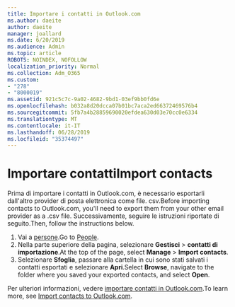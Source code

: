 ```yaml
---
title: Importare i contatti in Outlook.com
ms.author: daeite
author: daeite
manager: joallard
ms.date: 6/20/2019
ms.audience: Admin
ms.topic: article
ROBOTS: NOINDEX, NOFOLLOW
localization_priority: Normal
ms.collection: Adm_O365
ms.custom:
- "278"
- "8000019"
ms.assetid: 921c5c7c-9a02-4682-9bd1-03ef9bb0fd6e
ms.openlocfilehash: b032a8d20dcca07b01bc7aca2ed66372469576b4
ms.sourcegitcommit: 5fb7a4b28859690020efdea630d03e70cc0e6334
ms.translationtype: MT
ms.contentlocale: it-IT
ms.lasthandoff: 06/28/2019
ms.locfileid: "35374497"
---
```

# <a name="import-contacts"></a><span data-ttu-id="84509-102">Importare contatti</span><span class="sxs-lookup"><span data-stu-id="84509-102">Import contacts</span></span>

<span data-ttu-id="84509-103">Prima di importare i contatti in Outlook.com, è necessario esportarli dall'altro provider di posta elettronica come file. csv.</span><span class="sxs-lookup"><span data-stu-id="84509-103">Before importing contacts to Outlook.com, you'll need to export them from your other email provider as a .csv file.</span></span> <span data-ttu-id="84509-104">Successivamente, seguire le istruzioni riportate di seguito.</span><span class="sxs-lookup"><span data-stu-id="84509-104">Then, follow the instructions below.</span></span>
  
1. <span data-ttu-id="84509-105">Vai a [persone](https://outlook.live.com/people/).</span><span class="sxs-lookup"><span data-stu-id="84509-105">Go to [People](https://outlook.live.com/people/).</span></span>
2. <span data-ttu-id="84509-106">Nella parte superiore della pagina, selezionare **Gestisci** \> **contatti di importazione**.</span><span class="sxs-lookup"><span data-stu-id="84509-106">At the top of the page, select **Manage** \> **Import contacts**.</span></span>
3. <span data-ttu-id="84509-107">Selezionare **Sfoglia**, passare alla cartella in cui sono stati salvati i contatti esportati e selezionare **Apri**.</span><span class="sxs-lookup"><span data-stu-id="84509-107">Select **Browse**, navigate to the folder where you saved your exported contacts, and select **Open**.</span></span>

<span data-ttu-id="84509-108">Per ulteriori informazioni, vedere [importare contatti in Outlook.com](https://support.office.com/article/285a3b55-8d93-4ac8-93df-43fffd13b2f1?wt.mc_id=Office_Outlook_com_Alchemy).</span><span class="sxs-lookup"><span data-stu-id="84509-108">To learn more, see [Import contacts to Outlook.com](https://support.office.com/article/285a3b55-8d93-4ac8-93df-43fffd13b2f1?wt.mc_id=Office_Outlook_com_Alchemy).</span></span>